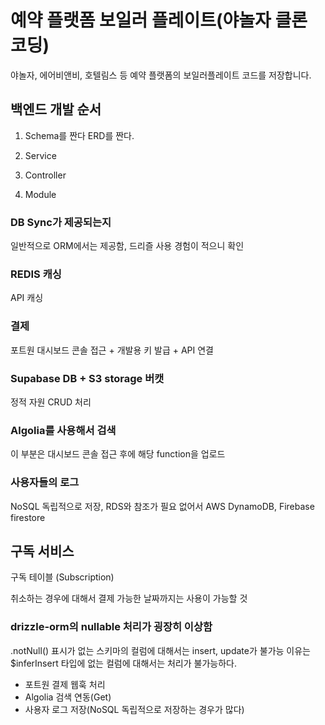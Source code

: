 # 예약 플랫폼 보일러 플레이트(야놀자 클론 코딩)

야놀자, 에어비앤비, 호텔림스 등 예약 플랫폼의 보일러플레이트 코드를 저장합니다.

## 백엔드 개발 순서

1. Schema를 짠다 ERD를 짠다.

2. Service

3. Controller

4. Module

### DB Sync가 제공되는지

일반적으로 ORM에서는 제공함, 드리즐 사용 경험이 적으니 확인

### REDIS 캐싱

API 캐싱

### 결제

포트원 대시보드 콘솔 접근 + 개발용 키 발급 + API 연결

### Supabase DB + S3 storage 버캣

정적 자원 CRUD 처리

### Algolia를 사용해서 검색

이 부분은 대시보드 콘솔 접근 후에 해당 function을 업로드

### 사용자들의 로그

NoSQL 독립적으로 저장, RDS와 참조가 필요 없어서
AWS DynamoDB, Firebase firestore

## 구독 서비스

구독 테이블 (Subscription)

취소하는 경우에 대해서 결제 가능한 날짜까지는 사용이 가능할 것

### drizzle-orm의 nullable 처리가 굉장히 이상함

.notNull() 표시가 없는 스키마의 컬럼에 대해서는
insert, update가 불가능
이유는 $inferInsert 타입에 없는 컬럼에 대해서는 처리가 불가능하다.

- 포트원 결제 웹훅 처리
- Algolia 검색 연동(Get)
- 사용자 로그 저장(NoSQL 독립적으로 저장하는 경우가 많다)
